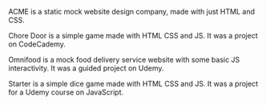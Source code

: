 ACME is a static mock website design company, made with just HTML and CSS. 

Chore Door is a simple game made with HTML CSS and JS. It was a project on CodeCademy. 

Omnifood is a mock food delivery service website with some basic JS interactivity. It was a guided project on Udemy.

Starter is a simple dice game made with HTML CSS and JS. It was a project for a Udemy course on JavaScript. 
